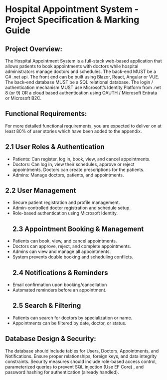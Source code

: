 # Hospital Appointment System - Project Specification &amp; Marking Guide
 ## Project Overview:
The Hospital Appointment System is a full-stack web-based application that allows patients to book appointments with doctors while hospital administrators manage doctors and schedules.
The back-end MUST be a C# .net api. The front end can be built using Blazor, React, Angular or VUE. 
The back-end database MUST be a SQL relational database.
The login / authentication mechanism MUST use Microsoft’s Identity Platform from .net 8 (or 9) OR a cloud based authentication using OAUTH / Microsoft Entrata or Microsoft B2C.
## Functional Requirements:
For more detailed functional requirements, you are expected to deliver on at least 80% of user stories which have been added to the appendix.
## 2.1 User Roles & Authentication
- Patients: Can register, log in, book, view, and cancel appointments.
- Doctors: Can log in, view their schedules, approve or reject appointments. Doctors can create prescriptions for the patients. 
- Admins: Manage doctors, patients, and appointments.
## 2.2 User Management
- Secure patient registration and profile management.
- Admin-controlled doctor registration and schedule setup.
- Role-based authentication using Microsoft Identity.
  ## 2.3 Appointment Booking & Management
- Patients can book, view, and cancel appointments.
- Doctors can approve, reject, and complete appointments.
- Admins can view and manage all appointments.
- System prevents double booking and scheduling conflicts.
  ## 2.4 Notifications & Reminders 
- Email confirmation upon booking/cancellation 
- Automated reminders before an appointment.
  ## 2.5 Search & Filtering
- Patients can search for doctors by specialization or name.
- Appointments can be filtered by date, doctor, or status.
## Database Design & Security:
The database should include tables for Users, Doctors, Appointments, and Notifications. Ensure proper relationships, foreign keys, and data integrity constraints.
Security measures should include role-based access control, parameterized queries to prevent SQL injection (Use EF Core) , and password hashing for authentication (already handled).
